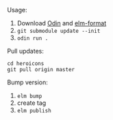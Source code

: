 Usage:

1. Download [Odin](https://odin-lang.org/docs/install/) and [elm-format](https://github.com/avh4/elm-format)
2. `git submodule update --init`
3. `odin run .`

Pull updates:

```
cd heroicons
git pull origin master
```

Bump version:

1. `elm bump`
2. create tag
3. `elm publish`